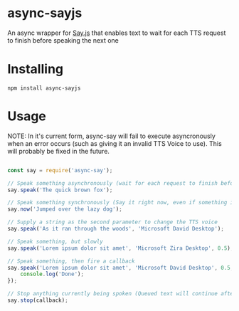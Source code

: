 # async-sayjs
An async wrapper for [Say.js](https://github.com/marak/say.js/) that enables text to wait for each TTS request to finish before speaking the next one

# Installing

`npm install async-sayjs`

# Usage

NOTE: In it's current form, async-say will fail to execute asyncronously when an error occurs (such as giving it an invalid TTS Voice to use). This will probably be fixed in the future.

``` Javascript

const say = require('async-say');

// Speak something asynchronously (wait for each request to finish before moving on)
say.speak('The quick brown fox');

// Speak something synchronously (Say it right now, even if something is already being said)
say.now('Jumped over the lazy dog');

// Supply a string as the second parameter to change the TTS voice
say.speak('As it ran through the woods', 'Microsoft David Desktop');

// Speak something, but slowly
say.speak('Lorem ipsum dolor sit amet', 'Microsoft Zira Desktop', 0.5);

// Speak something, then fire a callback
say.speak('Lorem ipsum dolor sit amet', 'Microsoft David Desktop', 0.5, (err) => {
    console.log('Done');
});

// Stop anything currently being spoken (Queued text will continue after that)
say.stop(callback);
```
